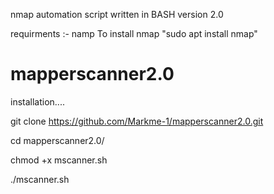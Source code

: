 
 
nmap automation script written in BASH version 2.0

requirments :- namp
	To install nmap "sudo apt install nmap"



# mapperscanner2.0

installation....

git clone https://github.com/Markme-1/mapperscanner2.0.git

cd mapperscanner2.0/

chmod +x mscanner.sh

./mscanner.sh
